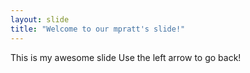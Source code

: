 ```yaml
---
layout: slide
title: "Welcome to our mpratt's slide!"
---
```

This is my awesome slide
Use the left arrow to go back!
